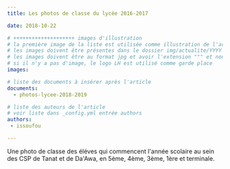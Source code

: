 ```yaml
---
title: Les photos de classe du lycée 2016-2017

date: 2018-10-22

# ++++++++++++++++++++ images d'illustration
# la première image de la liste est utilisée comme illustration de l'article dans les pages de listing.
# les images doivent être présentes dans le dossier img/actualite/YYYY où YYYY représente l'année (ex : 2009 )
# les images doivent être au format jpg et avoir l'extension """ et non pas ".jpeg" ou ".JPEG"
# si il n'y a pas d'image, le logo LH est utilisé comme garde place
images:

# liste des documents à insérer après l'article
documents:
  - photos-lycee-2018-2019

# liste des auteurs de l'article
# voir liste dans _config.yml entrée authors
authors:
 - issoufou

---
```


Une photo de classe des éléves qui commencent l'année scolaire au sein des CSP de Tanat et de Da'Awa, en 5ème, 4ème, 3ème, 1ère et terminale.
